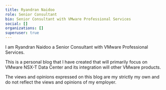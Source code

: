 ```yaml
---
title: Ryandran Naidoo
role: Senior Consultant
bio: Senior Consultant with VMware Professional Services
social: []
organizations: []
superuser: true
---
```

I am Ryandran Naidoo a Senior Consultant with VMware Professional Services.

This is a personal blog that I have created that will primarily focus on VMware NSX-T Data Center and its integration will other VMware products.

The views and opinions expressed on this blog are my strictly my own and do not reflect the views and opinions of my employer.